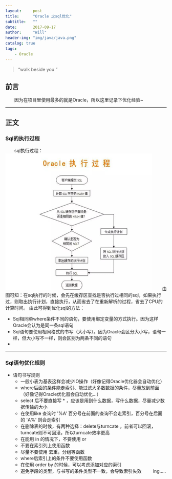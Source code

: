 ```yaml
---
layout:     post
title:      "Oracle 之sql优化"
subtitle:   ""
date:       2017-09-17
author:     "Will"
header-img: "img/java/java.png"
catalog: true
tags:
    - Oracle
---
```


> “walk beside you ”


## 前言 

　　因为在项目里使用最多的就是Oracle，所以这里记录下优化经验~

---

## 正文


### Sql的执行过程
　　sql执行过程： ![java.long.Object](/img/oracle/sql01.png)
　　由图可知：在sql执行的时候，会先在缓存区查找是否执行过相同的sql，如果执行过，则取出执行计划，直接执行，从而省去了在重新解析的过程，省去了CPU的计算时间。
由此可得到优化sql的方法：
   * Sql相同单where条件不同的语句，要使用绑定变量的方式执行。因为这样Oracle会认为是同一条sql语句
   * Sql语句要使用相同格式的书写（大小写）。因为Oracle会区分大小写，语句一样，但大小写不一样，则会区别为两条不同的语句
   *

---

### Sql语句优化规则
* 语句书写规则
   * 一般小表为基表这样会减少IO操作（好像记得Oracle优化器会自动优化）
   * where后面的条件能走索引、能过滤大多数数据的条件，尽量放到前面（好像记得Oracle优化器会自动优化...）
   * select 后不要直接写 * ，应该是用到什么数据，写什么数据，尽量减少数据传输的大小
   * 在使用like 查询时 '%A' 百分号在前面的查询不会走索引，百分号在后面的 'A%' 则会走索引
   * 在删除表的时候，有两种选择：delete与turncate ，前者可以回滚，turncate则不可回滚，所以turncate效率更高
   * 在能用 in 的情况下，不要使用 or
   * 不要在索引列上使用函数
   * 尽量不要使用 去重，分组等函数
   * where后索引上的条件不要使用函数
   * 在使用 order by 的时候，可以考虑添加对应的索引
   * 避免字段的类型，与书写的条件类型不一致，会导致索引失效
　　
ing.....